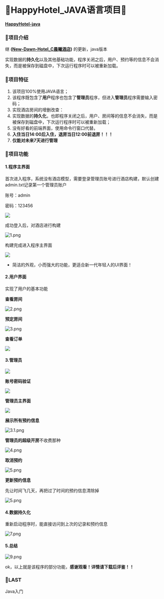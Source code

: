 # 🏨HappyHotel_JAVA语言项目💯

**[HappyHotel-java](https://github.com/aaaaabin/HappyHotel-java)**

### 🍬项目介绍

继 **([New-Dawn-Hotel_C晨曦酒店](https://github.com/aaaaabin/New-Dawn-Hotel_C/tree/main))** 的更新，java版本

实现数据的**持久化**以及其他基础功能，程序关闭之后，用户、预约等的信息不会消失，而是被保存到磁盘中，下次运行程序时可以被重新加载。

### 🍭项目特征

1. 该项目100%使用JAVA语言；
2. 该程序既包含了**用户**程序也包含了**管理员**程序，但进入**管理员**程序需要输入密码；
3. 实现酒店房间的增删改查：
4. 实现数据的**持久化**，也即程序关闭之后，用户、房间等的信息不会消失，而是被保存到磁盘中，下次运行程序时可以被重新加载；
5. 没有好看的前端界面，使用命令行窗口代替。
6. **入住当日14:00后入住，退房当日12:00前退房！！！**
7. **仅能对未来7天进行管理**

### 🍳项目功能

#### 1.程序主界面

首次进入程序，系统没有酒店模型，需要登录管理员账号进行酒店构建，默认创建admin.txt记录第一个管理员账户

账号：admin

密码：123456

![](https://github.com/aaaaabin/HappyHotel-java/blob/main/image/1.png?raw=true)

成功登入后，对酒店进行构建

![1.png](https://github.com/aaaaabin/HappyHotel-java/blob/main/image/2.png?raw=true)

构建完成进入程序主界面

![](https://github.com/aaaaabin/HappyHotel-java/blob/main/image/3.png?raw=true)

- 简洁的外观，小而强大的功能，更适合新一代年轻人的UI界面！

  

#### 2.用户界面

实现了用户的基本功能

**查看房间**

![2.png](https://github.com/aaaaabin/HappyHotel-java/blob/main/image/4-1.png?raw=true)

**预定房间**

![3.png](https://github.com/aaaaabin/HappyHotel-java/blob/main/image/4-2.png?raw=true)

**查看订单**

![](https://github.com/aaaaabin/HappyHotel-java/blob/main/image/4-3.png?raw=true)

#### 3.管理员

![](https://github.com/aaaaabin/HappyHotel-java/blob/main/image/4-3.png?raw=true)

**账号密码验证**

![](https://github.com/aaaaabin/HappyHotel-java/blob/main/image/5-1.png?raw=true)

**管理员主界面**

![](https://github.com/aaaaabin/HappyHotel-java/blob/main/image/5.png?raw=true)

**展示所有预约信息**

![3.1.png](https://github.com/aaaaabin/HappyHotel-java/blob/main/image/5-2.png?raw=true)

**管理员的超级开房**不收费那种

![4.png](https://github.com/aaaaabin/HappyHotel-java/blob/main/image/5-3.png?raw=true)

**取消预约**

![5.png](https://github.com/aaaaabin/HappyHotel-java/blob/main/image/5-4.png?raw=true)

**更新预约信息**

先让时间飞几天，再把过了时间的预约信息清除掉

![5.png](https://github.com/aaaaabin/HappyHotel-java/blob/main/image/5-5.png?raw=true)

#### 4.数据持久化

重新启动程序时，能直接访问到上次的记录和预约信息

![7.png](https://github.com/aaaaabin/HappyHotel-java/blob/main/image/6.png?raw=true)

#### 5.总结

![9.png](https://github.com/aaaaabin/HappyHotel-java/blob/main/image/7.png?raw=true)



ok，以上就是该程序的部分功能，**感谢观看！详情请下载后评鉴！！**



### 🚀LAST

Java入门

